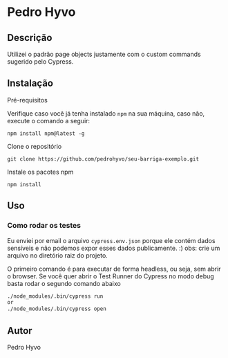 # Pedro Hyvo

## Descrição

Utilizei o padrão page objects justamente com o custom commands sugerido pelo Cypress.

## Instalação

Pré-requisitos

Verifique caso você já tenha instalado `npm` na sua máquina, caso não, execute o comando a seguir:

```
npm install npm@latest -g    
```

Clone o repositório
```
git clone https://github.com/pedrohyvo/seu-barriga-exemplo.git
```

Instale os pacotes npm
```
npm install
```

## Uso

### Como rodar os testes

Eu enviei por email o arquivo `cypress.env.json` porque ele contém dados sensíveis e não podemos expor esses dados publicamente. :)
obs: crie um arquivo no diretório raiz do projeto.

O primeiro comando é para executar de forma headless, ou seja, sem abrir o browser. Se você quer abrir o Test Runner do Cypress no modo debug basta rodar o segundo comando abaixo

  ```md
  ./node_modules/.bin/cypress run
  or
  ./node_modules/.bin/cypress open
  ```

## Autor

Pedro Hyvo
